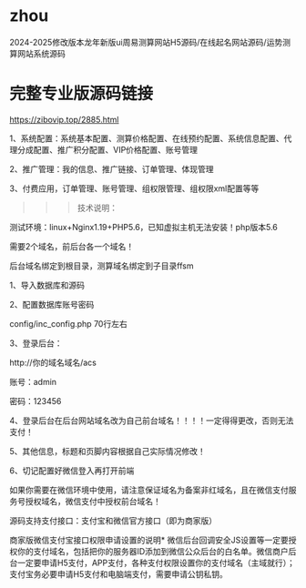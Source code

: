 # zhou
2024-2025修改版本龙年新版ui周易测算网站H5源码/在线起名网站源码/运势测算网站系统源码
# 完整专业版源码链接
https://zibovip.top/2885.html


1、系统配置：系统基本配置、测算价格配置、在线预约配置、系统信息配置、代理分成配置、推广积分配置、VIP价格配置、账号管理

2、推广管理：我的信息、推广链接、订单管理、体现管理

3、付费应用，订单管理、账号管理、组权限管理、组权限xml配置等等

>>>技术说明：

测试环境：linux+Nginx1.19+PHP5.6，已知虚拟主机无法安装！php版本5.6

需要2个域名，前后台各一个域名！

后台域名绑定到根目录，测算域名绑定到子目录ffsm

1、导入数据库和源码

2、配置数据库账号密码

config/inc_config.php 70行左右

3、登录后台：

http://你的域名域名/acs

账号：admin

密码：123456

4、登录后台在后台网站域名改为自己前台域名！！！！一定得得更改，否则无法支付！

5、其他信息，标题和页脚内容根据自己实际情况修改！

6、切记配置好微信登入再打开前端

如果你需要在微信环境中使用，请注意保证域名为备案非红域名，且在微信支付服务号授权域名，微信支付中授权前台域名！

源码支持支付接口：支付宝和微信官方接口（即为商家版）

商家版微信支付宝接口权限申请设置的说明* 微信后台回调安全JS设置等一定要授权你的支付域名，包括把你的服务器ID添加到微信公众后台的白名单。微信商户后台一定要申请H5支付，APP支付，各种支付权限设置你的支付域名（主域就行）；支付宝务必要申请H5支付和电脑端支付，需要申请公钥私钥。
